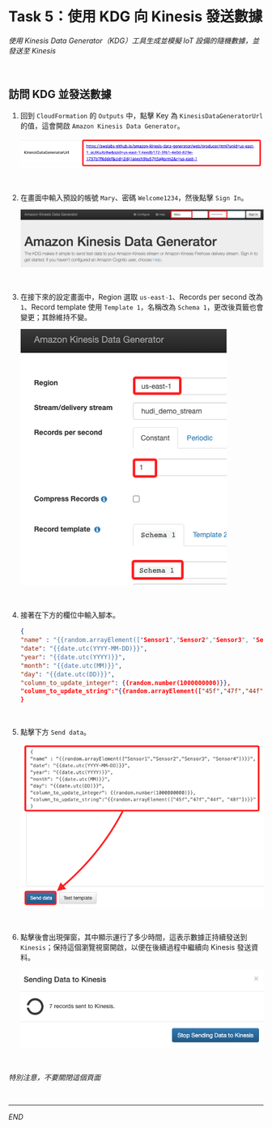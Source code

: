 # Task 5：使用 KDG 向 Kinesis 發送數據

_使用 Kinesis Data Generator（KDG）工具生成並模擬 IoT 設備的隨機數據，並發送至 Kinesis_

<br>

## 訪問 KDG 並發送數據

1.  回到 `CloudFormation` 的 `Outputs` 中，點擊 Key 為 `KinesisDataGeneratorUrl` 的值，這會開啟 `Amazon Kinesis Data Generator`。

    ![](images/img_39.png)

<br>

2. 在畫面中輸入預設的帳號 `Mary`、密碼 `Welcome1234`，然後點擊 `Sign In`。

    ![](images/img_40.png)

<br>

3. 在接下來的設定畫面中，Region 選取 `us-east-1`、Records per second 改為 `1`、Record template 使用 `Template 1`，名稱改為 `Schema 1`，更改後頁籤也會變更；其餘維持不變。

    ![](images/img_41.png)

<br>

4. 接著在下方的欄位中輸入腳本。

    ```json
    {
    "name" : "{{random.arrayElement(["Sensor1","Sensor2","Sensor3", "Sensor4"])}}", 
    "date": "{{date.utc(YYYY-MM-DD)}}",
    "year": "{{date.utc(YYYY)}}",
    "month": "{{date.utc(MM)}}",
    "day": "{{date.utc(DD)}}",
    "column_to_update_integer": {{random.number(1000000000)}},
    "column_to_update_string":"{{random.arrayElement(["45f","47f","44f", "48f"])}}"
    }
    ```

<br>

5. 點擊下方 `Send data`。

    ![](images/img_42.png)

<br>

6. 點擊後會出現彈窗，其中顯示運行了多少時間，這表示數據正持續發送到 `Kinesis`；保持這個瀏覽視窗開啟，以便在後續過程中繼續向 Kinesis 發送資料。

    ![](images/img_43.png)

<br>

_特別注意，不要關閉這個頁面_

<br>

___

_END_